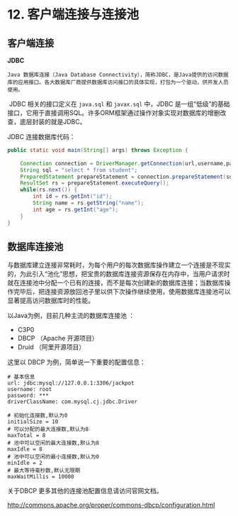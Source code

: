 # 12. 客户端连接与连接池



## 客户端连接

**JDBC**

 	Java 数据库连接（Java Database Connectivity），简称JDBC，是Java提供的访问数据库的应用接口。各大数据库厂商提供数据库访问接口的具体实现，打包为一个驱动，供开发人员使用。

​	JDBC 相关的接口定义在 `java.sql` 和 `javax.sql` 中，JDBC 是一组“低级”的基础接口，它用于直接调用SQL。许多ORM框架通过操作对象实现对数据库的增删改查，底层封装的就是JDBC。



JDBC 连接数据库代码：

```java
public static void main(String[] args) throws Exception {
    
	Connection connection = DriverManager.getConnection(url,username,password);
	String sql = "select * from student";
	PreparedStatement prepareStatement = connection.prepareStatement(sql);
	ResultSet rs = prepareStatement.executeQuery();
	while(rs.next()) {
		int id = rs.getInt("id");
		String name = rs.getString("name");
		int age = rs.getInt("age");
	}
}
```



## 数据库连接池

​	与数据库建立连接非常耗时，为每个用户的每次数据库操作建立一个连接是不现实的，为此引入“池化”思想，把宝贵的数据库连接资源保存在内存中，当用户请求时就在连接池中分配一个已有的连接，而不是每次创建新的数据库连接；当数据库操作完毕后，把连接资源放回池子里以供下次操作继续使用，使用数据库连接池可以显著提高访问数据库时的性能。



以Java为例，目前几种主流的数据库连接池 ：

- C3P0 
- DBCP    （Apache 开源项目）
- Druid    （阿里开源项目）



这里以 DBCP  为例，简单说一下重要的配置信息：

```properties
# 基本信息
url: jdbc:mysql://127.0.0.1:3306/jackpot
username: root
password: ***
driverClassName: com.mysql.cj.jdbc.Driver

# 初始化连接数,默认为0
initialSize = 10 
# 可以分配的最大连接数,默认为8
maxTotal = 8 
# 池中可以空闲的最大连接数,默认为8
maxIdle = 8 
# 池中可以空闲的最小连接数,默认为0
minIdle = 2 
# 最大等待毫秒数,默认无限期
maxWaitMillis = 10000
```

关于DBCP 更多其他的连接池配置信息请访问官网文档。

http://commons.apache.org/proper/commons-dbcp/configuration.html




